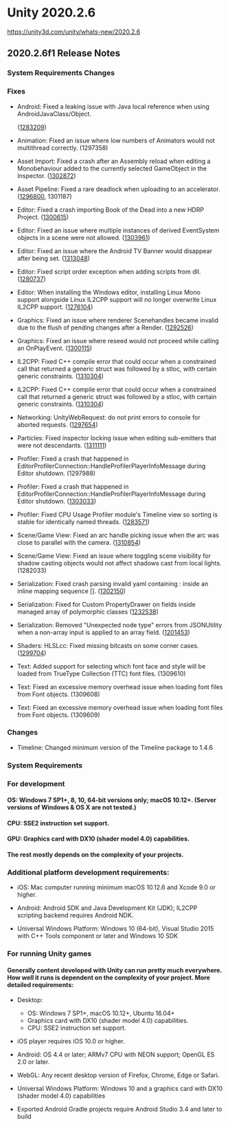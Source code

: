 # Unity 2020.2.6
https://unity3d.com/unity/whats-new/2020.2.6

## 2020.2.6f1 Release Notes


### System Requirements Changes

### Fixes
<ul>
<li><p>Android: Fixed a leaking issue with Java local reference when using AndroidJavaClass/Object.</p> 
<p>(<a href="https://issuetracker.unity3d.com/issues/android-creating-over-512-androidjavaclass-objects-crashes-with-local-reference-table-overflow-on-android-7-dot-x-or-lower">1283209</a>)</p></li>
<li><p>Animation: Fixed an issue where low numbers of Animators would not multithread correctly. (1297358)</p></li>
<li><p>Asset Import: Fixed a crash after an Assembly reload when editing a Monobehaviour added to the currently selected GameObject in the Inspector. (<a href="https://issuetracker.unity3d.com/issues/editor-crashes-when-name-of-serialized-sprite-variable-is-edited">1302872</a>)</p></li>
<li><p>Asset Pipeline: Fixed a rare deadlock when uploading to an accelerator. (<a href="https://issuetracker.unity3d.com/issues/cache-server-building-process-freezes-on-compiling-shader-variants-when-connected-to-accelerator">1296800</a>, 1301187)</p></li>
<li><p>Editor: Fixed a crash importing Book of the Dead into a new HDRP Project. (<a href="https://issuetracker.unity3d.com/issues/crash-on-core-stringstoragedefault-append-when-importing-assets-from-the-asset-store">1300615</a>)</p></li>
<li><p>Editor: Fixed an issue where multiple instances of derived EventSystem objects in a scene were not allowed. (<a href="https://issuetracker.unity3d.com/issues/input-system-multiplayereventsystem-throws-a-warning-when-more-than-one-multiplayereventsystem-is-active">1303961</a>)</p></li>
<li><p>Editor: Fixed an issue where the Android TV Banner would disappear after being set. (<a href="https://issuetracker.unity3d.com/issues/android-android-banner-is-not-saved-in-the-android-player-settings">1313048</a>)</p></li>
<li><p>Editor: Fixed script order exception when adding scripts from dll. (<a href="https://issuetracker.unity3d.com/issues/impossible-to-add-a-script-to-execution-order-when-an-asset-containing-dll-dot-meta-files-is-imported">1280737</a>)</p></li>
<li><p>Editor: When installing the Windows editor, installing Linux Mono support alongside Linux IL2CPP support will no longer overwrite Linux IL2CPP support. (<a href="https://issuetracker.unity3d.com/issues/linux-unable-to-make-linux-build-when-linux-build-support-il2cpp-and-linux-build-support-mono-both-installed">1276104</a>)</p></li>
<li><p>Graphics: Fixed an issue where renderer Scenehandles became invalid due to the flush of pending changes after a Render. (<a href="https://issuetracker.unity3d.com/issues/crash-on-skinnedmeshrenderermanager-removerenderer-when">1292526</a>)</p></li>
<li><p>Graphics: Fixed an issue where reseed would not proceed while calling an OnPlayEvent. (<a href="https://issuetracker.unity3d.com/issues/vfx-onplay-doesnt-reset-seed">1300115</a>)</p></li>
<li><p>IL2CPP: Fixed C++ compile error that could occur when a constrained call that returned a generic struct was followed by a stloc, with certain generic constraints. (<a href="https://issuetracker.unity3d.com/issues/il2cpp-fails-to-build-with-conversion-error-error-c2440">1310304</a>)</p></li>
<li><p>IL2CPP: Fixed C++ compile error that could occur when a constrained call that returned a generic struct was followed by a stloc, with certain generic constraints. (<a href="https://issuetracker.unity3d.com/issues/il2cpp-fails-to-build-with-conversion-error-error-c2440">1310304</a>)</p></li>
<li><p>Networking: UnityWebRequest: do not print errors to console for aborted requests. (<a href="https://issuetracker.unity3d.com/issues/curl-errors-are-thrown-when-calling-unitywebrequest-dot-dispose">1297654</a>)</p></li>
<li><p>Particles: Fixed inspector locking issue when editing sub-emitters that were not descendants. (<a href="https://issuetracker.unity3d.com/issues/infinity-loop-issue-about-sub-emitters-of-particle-system-editor">1311111</a>)</p></li>
<li><p>Profiler: Fixed a crash that happened in EditorProfilerConnection::HandleProfilerPlayerInfoMessage during Editor shutdown. (1297988)</p></li>
<li><p>Profiler: Fixed a crash that happened in EditorProfilerConnection::HandleProfilerPlayerInfoMessage during Editor shutdown. (<a href="https://issuetracker.unity3d.com/issues/profiler-crashes-the-app-on-both-android-and-ios-platforms">1303033</a>)</p></li>
<li><p>Profiler: Fixed CPU Usage Profiler module's Timeline view so sorting is stable for identically named threads. (<a href="https://issuetracker.unity3d.com/issues/cpu-timeline-view-mode-in-profiler-window-starts-flickering-when-there-are-more-than-16-identically-named-thread-items">1283571</a>)</p></li>
<li><p>Scene/Game View: Fixed an arc handle picking issue when the arc was close to parallel with the camera. (<a href="https://issuetracker.unity3d.com/issues/sceneview-rotate-manipulator-axis-highlight-does-not-work-in-some-cases-of-looking-almost-parallel-to-the-axis-plane">1310854</a>)</p></li>
<li><p>Scene/Game View: Fixed an issue where toggling scene visibility for shadow casting objects would not affect shadows cast from local lights. (1282033)</p></li>
<li><p>Serialization: Fixed crash parsing invalid yaml containing : inside an inline mapping sequence []. (<a href="https://issuetracker.unity3d.com/issues/unity-leaks-memory-slash-crashes-when-trying-to-open-a-project-with-a-broken-asset">1302150</a>)</p></li>
<li><p>Serialization: Fixed for Custom PropertyDrawer on fields inside managed array of polymorphic classes (<a href="https://issuetracker.unity3d.com/issues/custompropertydrawer-does-not-get-the-correct-value-when-multiple-elements-used-the-same-attribute-in-collection">1232538</a>)</p></li>
<li><p>Serialization: Removed "Unexpected node type" errors from JSONUtility when a non-array input is applied to an array field. (<a href="https://issuetracker.unity3d.com/issues/unexpected-node-type-dot-error-is-thrown-and-no-exception-is-caught-when-using-jsonutility-dot-fromjsonoverwrite-function">1201453</a>)</p></li>
<li><p>Shaders: HLSLcc: Fixed missing bitcasts on some corner cases. (<a href="https://issuetracker.unity3d.com/issues/compute-shader-loop-runs-only-once-when-control-variables-instead-of-values-are-used">1299704</a>)</p></li>
<li><p>Text: Added support for selecting which font face and style will be loaded from TrueType Collection (TTC) font files. (1309610)</p></li>
<li><p>Text: Fixed an excessive memory overhead issue when loading font files from Font objects. (1309608)</p></li>
<li><p>Text: Fixed an excessive memory overhead issue when loading font files from Font objects. (1309609)</p></li>
</ul>

### Changes
<ul>
<li>Timeline: Changed minimum version of the Timeline package to 1.4.6</li>
</ul>

### System Requirements

### For development

#### OS: Windows 7 SP1+, 8, 10, 64-bit versions only; macOS 10.12+. (Server versions of Windows & OS X are not tested.)

#### CPU: SSE2 instruction set support.

#### GPU: Graphics card with DX10 (shader model 4.0) capabilities.

#### The rest mostly depends on the complexity of your projects.

### Additional platform development requirements:
<ul>
<li><p>iOS: Mac computer running minimum macOS 10.12.6 and Xcode 9.0 or higher.</p></li>
<li><p>Android: Android SDK and Java Development Kit (JDK); IL2CPP scripting backend requires Android NDK.</p></li>
<li><p>Universal Windows Platform: Windows 10 (64-bit), Visual Studio 2015 with C++ Tools component or later and Windows 10 SDK</p></li>
</ul>

### For running Unity games

#### Generally content developed with Unity can run pretty much everywhere. How well it runs is dependent on the complexity of your project. More detailed requirements:
<ul>
<li><p>Desktop:</p> 
<ul>
<li>OS: Windows 7 SP1+, macOS 10.12+, Ubuntu 16.04+</li>
<li>Graphics card with DX10 (shader model 4.0) capabilities.</li>
<li>CPU: SSE2 instruction set support.</li>
</ul></li>
<li><p>iOS player requires iOS 10.0 or higher.</p></li>
<li><p>Android: OS 4.4 or later; ARMv7 CPU with NEON support; OpenGL ES 2.0 or later.</p></li>
<li><p>WebGL: Any recent desktop version of Firefox, Chrome, Edge or Safari.</p></li>
<li><p>Universal Windows Platform: Windows 10 and a graphics card with DX10 (shader model 4.0) capabilities</p></li>
<li><p>Exported Android Gradle projects require Android Studio 3.4 and later to build</p></li>
</ul>

